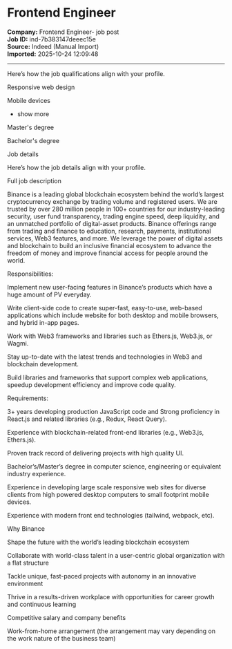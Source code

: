# Frontend Engineer

**Company:** Frontend Engineer- job post  
**Job ID:** ind-7b383147deeec15e  
**Source:** Indeed (Manual Import)  
**Imported:** 2025-10-24 12:09:48

---

Here’s how the job qualifications align with your profile.

Responsive web design

Mobile devices

+ show more

Master's degree

Bachelor's degree

Job details

Here’s how the job details align with your profile.

Full job description

Binance is a leading global blockchain ecosystem behind the world’s largest cryptocurrency exchange by trading volume and registered users. We are trusted by over 280 million people in 100+ countries for our industry-leading security, user fund transparency, trading engine speed, deep liquidity, and an unmatched portfolio of digital-asset products. Binance offerings range from trading and finance to education, research, payments, institutional services, Web3 features, and more. We leverage the power of digital assets and blockchain to build an inclusive financial ecosystem to advance the freedom of money and improve financial access for people around the world.

Responsibilities:

Implement new user-facing features in Binance’s products which have a huge amount of PV everyday.

Write client-side code to create super-fast, easy-to-use, web-based applications which include website for both desktop and mobile browsers, and hybrid in-app pages.

Work with Web3 frameworks and libraries such as Ethers.js, Web3.js, or Wagmi.

Stay up-to-date with the latest trends and technologies in Web3 and blockchain development.

Build libraries and frameworks that support complex web applications, speedup development efficiency and improve code quality.

Requirements:

3+ years developing production JavaScript code and Strong proficiency in React.js and related libraries (e.g., Redux, React Query).

Experience with blockchain-related front-end libraries (e.g., Web3.js, Ethers.js).

Proven track record of delivering projects with high quality UI.

Bachelor’s/Master’s degree in computer science, engineering or equivalent industry experience.

Experience in developing large scale responsive web sites for diverse clients from high powered desktop computers to small footprint mobile devices.

Experience with modern front end technologies (tailwind, webpack, etc).

Why Binance

Shape the future with the world’s leading blockchain ecosystem

Collaborate with world-class talent in a user-centric global organization with a flat structure

Tackle unique, fast-paced projects with autonomy in an innovative environment

Thrive in a results-driven workplace with opportunities for career growth and continuous learning

Competitive salary and company benefits

Work-from-home arrangement (the arrangement may vary depending on the work nature of the business team)
